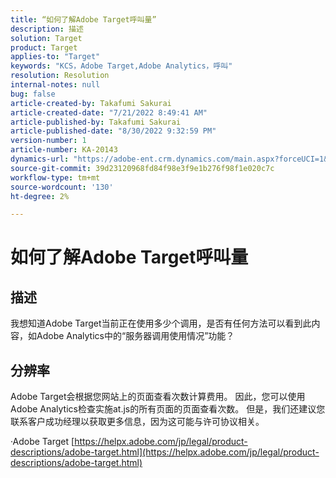 ```yaml
---
title: “如何了解Adobe Target呼叫量”
description: 描述
solution: Target
product: Target
applies-to: "Target"
keywords: "KCS，Adobe Target,Adobe Analytics，呼叫"
resolution: Resolution
internal-notes: null
bug: false
article-created-by: Takafumi Sakurai
article-created-date: "7/21/2022 8:49:41 AM"
article-published-by: Takafumi Sakurai
article-published-date: "8/30/2022 9:32:59 PM"
version-number: 1
article-number: KA-20143
dynamics-url: "https://adobe-ent.crm.dynamics.com/main.aspx?forceUCI=1&pagetype=entityrecord&etn=knowledgearticle&id=7fa41b08-d208-ed11-82e4-00224808e7b0"
source-git-commit: 39d23120968fd84f98e3f9e1b276f98f1e020c7c
workflow-type: tm+mt
source-wordcount: '130'
ht-degree: 2%

---
```


# 如何了解Adobe Target呼叫量

## 描述

我想知道Adobe Target当前正在使用多少个调用，是否有任何方法可以看到此内容，如Adobe Analytics中的“服务器调用使用情况”功能？

## 分辨率


Adobe Target会根据您网站上的页面查看次数计算费用。 因此，您可以使用Adobe Analytics检查实施at.js的所有页面的页面查看次数。 但是，我们还建议您联系客户成功经理以获取更多信息，因为这可能与许可协议相关。

·Adobe Target
[https://helpx.adobe.com/jp/legal/product-descriptions/adobe-target.html](https://helpx.adobe.com/jp/legal/product-descriptions/adobe-target.html)


